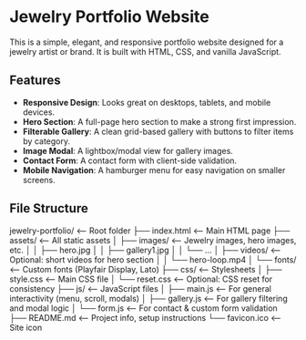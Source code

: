 # Jewelry Portfolio Website

This is a simple, elegant, and responsive portfolio website designed for a jewelry artist or brand. It is built with HTML, CSS, and vanilla JavaScript.

## Features

-   **Responsive Design**: Looks great on desktops, tablets, and mobile devices.
-   **Hero Section**: A full-page hero section to make a strong first impression.
-   **Filterable Gallery**: A clean grid-based gallery with buttons to filter items by category.
-   **Image Modal**: A lightbox/modal view for gallery images.
-   **Contact Form**: A contact form with client-side validation.
-   **Mobile Navigation**: A hamburger menu for easy navigation on smaller screens.

## File Structure

jewelry-portfolio/        <-- Root folder
├── index.html            <-- Main HTML page
├── assets/               <-- All static assets
│   ├── images/           <-- Jewelry images, hero images, etc.
│   │   ├── hero.jpg
│   │   ├── gallery1.jpg
│   │   └── ... 
│   ├── videos/           <-- Optional: short videos for hero section
│   │   └── hero-loop.mp4
│   └── fonts/            <-- Custom fonts (Playfair Display, Lato)
├── css/                  <-- Stylesheets
│   ├── style.css         <-- Main CSS file
│   └── reset.css         <-- Optional: CSS reset for consistency
├── js/                   <-- JavaScript files
│   ├── main.js           <-- For general interactivity (menu, scroll, modals)
│   ├── gallery.js        <-- For gallery filtering and modal logic
│   └── form.js           <-- For contact & custom form validation
├── README.md             <-- Project info, setup instructions
└── favicon.ico           <-- Site icon
